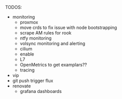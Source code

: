 

TODOS:
 - monitoring
   - proxmox
   - move crds to fix issue with node bootstrapping
   - scrape AM rules for rook
   - ntfy monitoring
   - volsync monitoring and alerting
   - cilium
    - enable
    - L7
    - OpenMetrics to get examplars??
    - tracing
 - vip
 - git push trigger flux
 - renovate
   - grafana dashboards

